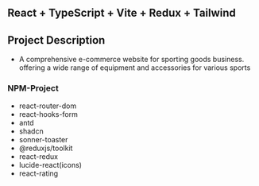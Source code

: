 ## React + TypeScript + Vite + Redux + Tailwind

## Project Description

- A comprehensive e-commerce website for sporting goods business. offering a wide range of equipment and accessories for various sports

### NPM-Project
- react-router-dom
- react-hooks-form
- antd
- shadcn
- sonner-toaster
- @reduxjs/toolkit 
- react-redux
- lucide-react(icons)
- react-rating

